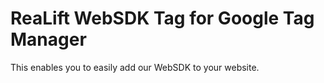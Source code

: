 # ReaLift WebSDK Tag for Google Tag Manager

This enables you to easily add our WebSDK to your website.